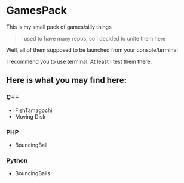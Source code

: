 # GamesPack

This is my small pack of games/silly things

> I used to have many repos, so I decided to unite them here

Well, all of them supposed to be launched from your console/terminal

I recommend you to use terminal. At least I test them there.


## Here is what you may find here: 

### C++

* FishTamagochi
* Moving Disk

### PHP

* BouncingBall

### Python

* BouncingBalls
